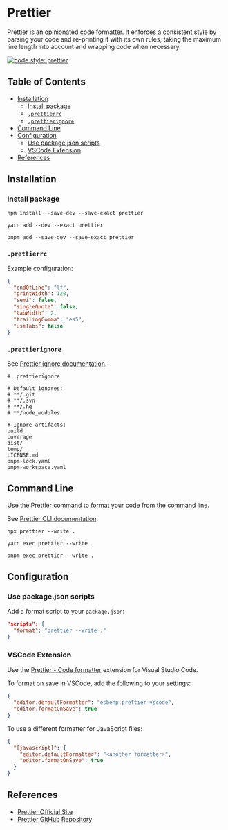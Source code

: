 # Prettier

Prettier is an opinionated code formatter. It enforces a consistent style by parsing your code and re-printing it with its own rules, taking the maximum line length into account and wrapping code when necessary.

[![code style: prettier](https://img.shields.io/badge/code_style-prettier-ff69b4.svg?style=flat-square)](https://github.com/prettier/prettier)

## Table of Contents <!-- omit in toc -->

- [Installation](#installation)
  - [Install package](#install-package)
  - [`.prettierrc`](#prettierrc)
  - [`.prettierignore`](#prettierignore)
- [Command Line](#command-line)
- [Configuration](#configuration)
  - [Use package.json scripts](#use-packagejson-scripts)
  - [VSCode Extension](#vscode-extension)
- [References](#references)

## Installation

### Install package

```shell
npm install --save-dev --save-exact prettier
```

```shell
yarn add --dev --exact prettier
```

```shell
pnpm add --save-dev --save-exact prettier
```

### `.prettierrc`

Example configuration:

```json
{
  "endOfLine": "lf",
  "printWidth": 120,
  "semi": false,
  "singleQuote": false,
  "tabWidth": 2,
  "trailingComma": "es5",
  "useTabs": false
}
```

### `.prettierignore`

See [Prettier ignore documentation](https://prettier.io/docs/ignore).

```ignore
# .prettierignore

# Default ignores:
# **/.git
# **/.svn
# **/.hg
# **/node_modules

# Ignore artifacts:
build
coverage
dist/
temp/
LICENSE.md
pnpm-lock.yaml
pnpm-workspace.yaml
```

## Command Line

Use the Prettier command to format your code from the command line.

See [Prettier CLI documentation](https://prettier.io/docs/cli).

```shell
npx prettier --write .
```

```shell
yarn exec prettier --write .
```

```shell
pnpm exec prettier --write .
```

## Configuration

### Use package.json scripts

Add a format script to your `package.json`:

```json
"scripts": {
  "format": "prettier --write ."
}
```

### VSCode Extension

Use the [Prettier - Code formatter](https://marketplace.visualstudio.com/items?itemName=esbenp.prettier-vscode) extension for Visual Studio Code.

To format on save in VSCode, add the following to your settings:

```json
{
  "editor.defaultFormatter": "esbenp.prettier-vscode",
  "editor.formatOnSave": true
}
```
<!-- spell-checker: words esbenp -->

To use a different formatter for JavaScript files:

```json
{
  "[javascript]": {
    "editor.defaultFormatter": "<another formatter>",
    "editor.formatOnSave": true
  }
}
```

## References

- [Prettier Official Site](https://prettier.io/)
- [Prettier GitHub Repository](https://github.com/prettier/prettier)
